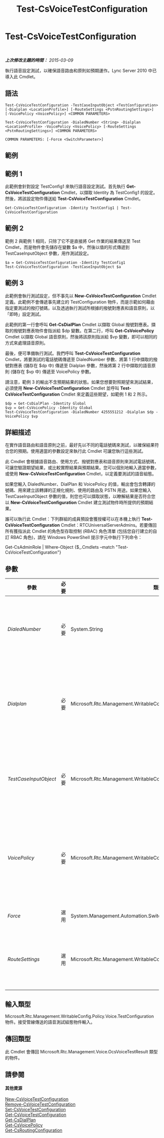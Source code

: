 ﻿---
title: Test-CsVoiceTestConfiguration
TOCTitle: Test-CsVoiceTestConfiguration
ms:assetid: 1c87ef27-0542-49b0-9125-512fd6ed187d
ms:mtpsurl: https://technet.microsoft.com/zh-tw/library/Gg398260(v=OCS.15)
ms:contentKeyID: 49290270
ms.date: 08/10/2015
mtps_version: v=OCS.15
ms.translationtype: HT
---

# Test-CsVoiceTestConfiguration

 

_**上次修改主題的時間：** 2015-03-09_

執行語音設定測試，以確保語音路由和原則如預期運作。Lync Server 2010 中已導入此 Cmdlet。

## 語法

    Test-CsVoiceTestConfiguration -TestCaseInputObject <TestConfiguration> [-Dialplan <LocationProfile>] [-RouteSettings <PstnRoutingSettings>] [-VoicePolicy <VoicePolicy>] <COMMON PARAMETERS>

    Test-CsVoiceTestConfiguration -DialedNumber <String> -Dialplan <LocationProfile> -VoicePolicy <VoicePolicy> [-RouteSettings <PstnRoutingSettings>] <COMMON PARAMETERS>

    COMMON PARAMETERS: [-Force <SwitchParameter>]

## 範例

## 範例 1

此範例會針對設定 TestConfig1 來執行語音設定測試。首先執行 **Get-CsVoiceTestConfiguration** Cmdlet，以擷取 Identity 為 TestConfig1 的設定。然後，將該設定物件傳送給 **Test-CsVoiceTestConfiguration** Cmdlet。

    Get-CsVoiceTestConfiguration -Identity TestConfig1 | Test-CsVoiceTestConfiguration

## 範例 2

範例 2 與範例 1 相同，只除了它不是直接將 Get 作業的結果傳送至 Test Cmdlet，而是物件會先儲存在變數 $a 中，然後以值的形式傳遞到 TestCaseInputObject 參數，用作測試設定。

    $a = Get-CsVoiceTestConfiguration -Identity TestConfig1
    Test-CsVoiceTestConfiguration -TestCaseInputObject $a

## 範例 3

此範例會執行測試設定，但不事先以 **New-CsVoiceTestConfiguration** Cmdlet 定義。此範例不會傳遞事先建立的 TestConfiguration 物件，而是示範如何藉由指定要測試的撥打號碼，以及透過執行測試所根據的撥號對應表和語音原則，以「即時」設定測試。

此範例的第一行會呼叫 **Get-CsDialPlan** Cmdlet 以擷取 Global 撥號對應表。擷取的撥號對應表物件會指派給 $dp 變數。在第二行，呼叫 **Get-CsVoicePolicy** Cmdlet 以擷取 Global 語音原則，然後將該原則指派給 $vp 變數，即可以相同的方式來處理語音原則。

最後，便可準備執行測試。我們呼叫 **Test-CsVoiceTestConfiguration** Cmdlet，將要測試的電話號碼傳遞至 DialedNumber 參數、將第 1 行中擷取的撥號對應表 (儲存在 $dp 中) 傳遞至 Dialplan 參數，然後將第 2 行中擷取的語音原則 (儲存在 $vp 中) 傳遞至 VoicePolicy 參數。

請注意，範例 3 的輸出不含預期結果的狀態。如果您想要對照期望來測試結果，必須使用 **New-CsVoiceTestConfiguration** Cmdlet 並呼叫 **Test-CsVoiceTestConfiguration** Cmdlet 來定義這些期望，如範例 1 和 2 所示。

    $dp = Get-CsDialPlan -Identity Global
    $vp = Get-CsVoicePolicy -Identity Global
    Test-CsVoiceTestConfiguration -DialedNumber 4255551212 -Dialplan $dp -VoicePolicy $vp

## 詳細描述

在實作語音路由和語音原則之前，最好先以不同的電話號碼來測試，以確保結果符合您的預期。使用適當的參數設定來執行此 Cmdlet 可讓您執行這些測試。

此 Cmdlet 會根據語音路由、使用方式、撥號對應表和語音原則來測試電話號碼，可讓您驗證期望結果，或比較實際結果與預期結果。您可以個別地輸入適當參數，或使用 **New-CsVoiceTestConfiguration** Cmdlet，以定義要測試的語音組態。

如果您輸入 DialedNumber、DialPlan 和 VoicePolicy 的值，輸出會包含轉譯的號碼、用來建立該轉譯的正規化規則、使用的路由及 PSTN 用途。如果您輸入 TestCaseInputObject 參數的值，則您也可以擷取狀態，以瞭解結果是否符合您以 **New-CsVoiceTestConfiguration** Cmdlet 建立測試物件時所提供的預期結果。

誰可以執行此 Cmdlet：下列群組的成員預設會獲授權可以在本機上執行 **Test-CsVoiceTestConfiguration** Cmdlet：RTCUniversalServerAdmins。若要傳回所有獲指派此 Cmdlet 的角色型存取控制 (RBAC) 角色清單 (包括您自行建立的自訂 RBAC 角色)，請在 Windows PowerShell 提示字元中執行下列命令：

Get-CsAdminRole | Where-Object {$\_.Cmdlets –match "Test-CsVoiceTestConfiguration"}

## 參數


<table>
<colgroup>
<col style="width: 25%" />
<col style="width: 25%" />
<col style="width: 25%" />
<col style="width: 25%" />
</colgroup>
<thead>
<tr class="header">
<th>參數</th>
<th>必要</th>
<th>類型</th>
<th>說明</th>
</tr>
</thead>
<tbody>
<tr class="odd">
<td><p><em>DialedNumber</em></p></td>
<td><p>必要</p></td>
<td><p>System.String</p></td>
<td><p>執行測試的電話號碼。根據撥號對應表、路由和原則，此號碼會經過正規化並顯示為輸出。</p>
<p>除非提供 TestCaseInputObject 參數的值，否則需要此參數。您不能提供 DialedNumber 和 TestCaseInputObject(TestCaseInputObject 在該物件內已包含 DialedNumber)。</p>
<p></p></td>
</tr>
<tr class="even">
<td><p><em>Dialplan</em></p></td>
<td><p>必要</p></td>
<td><p>Microsoft.Rtc.Management.WritableConfig.Policy.Voice.LocationProfile</p></td>
<td><p>執行測試時，針對要使用之撥號對應表的撥號對應表物件的參照。您可以呼叫 <strong>Get-CsDialPlan</strong> Cmdlet 來擷取撥號對應表物件。</p>
<p>如果您也已指定 DialedNumber 參數，則需要此參數。如果您使用 TestCaseInputObject 參數，請不要使用此參數。如果使用的話，此參數中的物件必須符合 TestCaseInputObject 中指定的撥號對應表，因此使用此參數變得多餘。</p>
<p></p></td>
</tr>
<tr class="odd">
<td><p><em>TestCaseInputObject</em></p></td>
<td><p>必要</p></td>
<td><p>Microsoft.Rtc.Management.WritableConfig.Policy.Voice.TestConfiguration</p></td>
<td><p>物件，含有要測試之語音設定的參照。您可以呼叫 <strong>Get-CsVoiceTestConfiguration</strong> Cmdlet 來擷取此物件參照。</p>
<p>如果您使用此參數呼叫 Cmdlet，即不可指定 DialedNumber。您也不應該指定 Dialplan 或 VoicePolicy，因為這些參數會與語音測試設定物件中的值重複。</p>
<p></p></td>
</tr>
<tr class="even">
<td><p><em>VoicePolicy</em></p></td>
<td><p>必要</p></td>
<td><p>Microsoft.Rtc.Management.WritableConfig.Policy.Voice.VoicePolicy</p></td>
<td><p>在執行測試時，要使用之語音原則的語音原則物件的參照。您可以呼叫 <strong>Get-CsVoicePolicy</strong> Cmdlet 來擷取語音原則物件。</p>
<p>如果您也已指定 DialedNumber 參數，則需要此參數。如果您使用 TestCaseInputObject 參數，請不要使用此參數。如果使用的話，此參數中的物件必須符合 TestCaseInputObject 中指定的語音原則，因此使用此參數變得多餘。</p>
<p></p></td>
</tr>
<tr class="odd">
<td><p><em>Force</em></p></td>
<td><p>選用</p></td>
<td><p>System.Management.Automation.SwitchParameter</p></td>
<td><p>隱藏變更前所顯示的確認提示。</p></td>
</tr>
<tr class="even">
<td><p><em>RouteSettings</em></p></td>
<td><p>選用</p></td>
<td><p>Microsoft.Rtc.Management.WritableConfig.Policy.Voice.PstnRoutingSettings</p></td>
<td><p>物件的參照，含有 Lync Server 安裝上所有可用的語音路由。您可以呼叫 <strong>Get-CsRoutingConfiguration</strong> Cmdlet 來擷取此物件。</p>
<p>您可以搭配 DialedNumber 參數或 TestCaseInputObject 參數來使用此參數。</p>
<p></p></td>
</tr>
</tbody>
</table>


## 輸入類型

Microsoft.Rtc.Management.WritableConfig.Policy.Voice.TestConfiguration 物件。接受管線傳送的語音測試組態物件輸入。

## 傳回類型

此 Cmdlet 會傳回 Microsoft.Rtc.Management.Voice.OcsVoiceTestResult 類型的物件。

## 請參閱

#### 其他資源

[New-CsVoiceTestConfiguration](new-csvoicetestconfiguration.md)  
[Remove-CsVoiceTestConfiguration](remove-csvoicetestconfiguration.md)  
[Set-CsVoiceTestConfiguration](set-csvoicetestconfiguration.md)  
[Get-CsVoiceTestConfiguration](get-csvoicetestconfiguration.md)  
[Get-CsDialPlan](get-csdialplan.md)  
[Get-CsVoicePolicy](get-csvoicepolicy.md)  
[Get-CsRoutingConfiguration](get-csroutingconfiguration.md)

